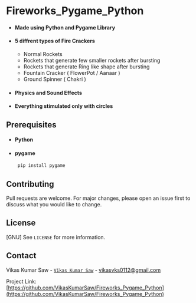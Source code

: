 # Fireworks_Pygame_Python
 - #### Made using Python and Pygame Library
 - #### 5 diffrent types of Fire Crackers
   - Normal Rockets
   - Rockets that generate few smaller rockets after bursting
   - Rockets that generate Ring like shape after bursting
   - Fountain Cracker ( FlowerPot / Aanaar )
   - Ground Spinner ( Chakri )
  - #### Physics and Sound Effects 
  - #### Everything stimulated only with circles
 
## Prerequisites
 - #### Python
 - #### pygame
    ```sh
     pip install pygame
    ```
## Contributing
Pull requests are welcome. For major changes, please open an issue first to discuss what you would like to change.

## License
[GNU] See `LICENSE` for more information.

## Contact

Vikas Kumar Saw - [``Vikas Kumar Saw``](https://instagram.com/vikas.kumar.saw) - vikasvks0112@gmail.com

Project Link: [https://github.com/VikasKumarSaw/Fireworks_Pygame_Python](https://github.com/VikasKumarSaw/Fireworks_Pygame_Python)
